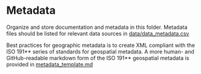 # Metadata

Organize and store documentation and metadata in this folder.
Metadata files should be listed for relevant data sources in [data/data_metadata.csv](../data_metadata.csv)

Best practices for geographic metadata is to create XML compliant with the ISO 191** series of standards for geospatial metadata.
A more human- and GitHub-readable markdown form of the ISO 191** geospatial metadata is provided in [metadata_template.md](metadata_template.md)
